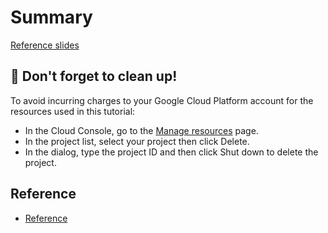 # Summary

[Reference slides](slides.podium)

## 🧹 Don't forget to clean up!

To avoid incurring charges to your Google Cloud Platform account for the resources used in this tutorial:
 * In the Cloud Console, go to the [Manage resources](https://console.cloud.google.com/cloud-resource-manager) page.
 * In the project list, select your project then click Delete.
 * In the dialog, type the project ID and then click Shut down to delete the project.


## Reference

* [Reference](https://github.com/GoogleCloudPlatform/django-demo-app-unicodex/blob/master/docs/90-cleanup.md)


